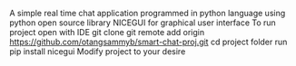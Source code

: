 A simple real time chat application programmed in python language using python open source library NICEGUI for graphical user interface
To run project open with IDE
git clone git remote add origin https://github.com/otangsammyb/smart-chat-proj.git
cd project folder
run pip install nicegui
Modify project to your desire
